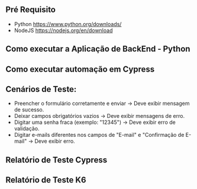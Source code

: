 ## Pré Requisito
  * Python
       https://www.python.org/downloads/
  * NodeJS
       https://nodejs.org/en/download
    
## Como executar a Aplicação de BackEnd - Python
## Como executar automação em Cypress
## Cenários de Teste:

  *  Preencher o formulário corretamente e enviar → Deve exibir mensagem de sucesso.
  *  Deixar campos obrigatórios vazios → Deve exibir mensagens de erro.
  *  Digitar uma senha fraca (exemplo: "12345") → Deve exibir erro de validação.
  *  Digitar e-mails diferentes nos campos de "E-mail" e "Confirmação de E-mail" → Deve exibir erro.

## Relatório de Teste Cypress
## Relatório de Teste K6 
